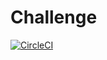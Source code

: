 # Challenge

[![CircleCI](https://circleci.com/gh/sergiuradulea/challenge.svg?style=svg&circle-token=a3ee0161f2d0e3991f62fba1d7ad31d93d8e9105)](<https://github.com/sergiuradulea/challenge>)
